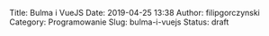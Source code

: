 Title: Bulma i VueJS
Date: 2019-04-25 13:38
Author: filipgorczynski
Category: Programowanie
Slug: bulma-i-vuejs
Status: draft



